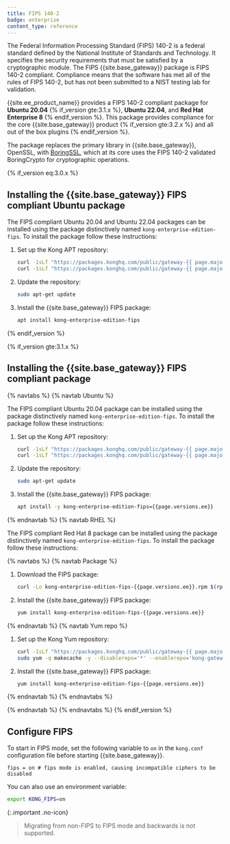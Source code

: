 ```yaml
---
title: FIPS 140-2
badge: enterprise
content_type: reference
---
```

<!--Only update this file for versions 3.1 or earlier. Versions 3.2 and later use the file in /gateway/kong-enterprise/fips-support/index -->
The Federal Information Processing Standard (FIPS) 140-2 is a federal standard defined by the National Institute of Standards and Technology. It specifies the security requirements that must be satisfied by a cryptographic module. The FIPS {{site.base_gateway}} package is FIPS 140-2 compliant. Compliance means that the software has met all of the rules of FIPS 140-2, but has not been submitted to a NIST testing lab for validation.


{{site.ee_product_name}} provides a FIPS 140-2 compliant package for **Ubuntu 20.04** {% if_version gte:3.1.x %}, **Ubuntu 22.04**, and **Red Hat Enterprise 8** {% endif_version %}. This package provides compliance for the core {{site.base_gateway}} product {% if_version gte:3.2.x %} and all out of the box plugins {% endif_version %}.

The package replaces the primary library in {{site.base_gateway}}, OpenSSL, with [BoringSSL](https://boringssl.googlesource.com/boringssl/), which at its core uses the FIPS 140-2 validated BoringCrypto for cryptographic operations.

{% if_version eq:3.0.x %}
## Installing the {{site.base_gateway}} FIPS compliant Ubuntu package

The FIPS compliant Ubuntu 20.04 and Ubuntu 22.04 packages can be installed using the package distinctively named `kong-enterprise-edition-fips`. To install the package follow these instructions:

1. Set up the Kong APT repository:
    ```bash
    curl -1sLf "https://packages.konghq.com/public/gateway-{{ page.major_minor_version }}/gpg.{{ gpg_key }}.key" |  gpg --dearmor >> /usr/share/keyrings/kong-gateway-{{ page.major_minor_version }}-archive-keyring.gpg
    curl -1sLf "https://packages.konghq.com/public/gateway-{{ page.major_minor_version }}/config.deb.txt?distro=ubuntu&codename=$(lsb_release -sc)" > /etc/apt/sources.list.d/kong-gateway-{{ page.major_minor_version }}.list
    ```

2. Update the repository:
    ```bash
    sudo apt-get update
    ```

3. Install the {{site.base_gateway}} FIPS package:

    ```sh
    apt install kong-enterprise-edition-fips
    ```

{% endif_version %}

{% if_version gte:3.1.x %}

## Installing the {{site.base_gateway}} FIPS compliant package

{% navtabs %}
{% navtab Ubuntu %}

The FIPS compliant Ubuntu 20.04 package can be installed using the package distinctively named `kong-enterprise-edition-fips`. To install the package follow these instructions:

1. Set up the Kong APT repository:
    ```bash
    curl -1sLf "https://packages.konghq.com/public/gateway-{{ page.major_minor_version }}/gpg.{{ gpg_key }}.key" |  gpg --dearmor >> /usr/share/keyrings/kong-gateway-{{ page.major_minor_version }}-archive-keyring.gpg
    curl -1sLf "https://packages.konghq.com/public/gateway-{{ page.major_minor_version }}/config.deb.txt?distro=ubuntu&codename=$(lsb_release -sc)" > /etc/apt/sources.list.d/kong-gateway-{{ page.major_minor_version }}.list
    ```

2. Update the repository:
    ```bash
    sudo apt-get update
    ```

3. Install the {{site.base_gateway}} FIPS package:

    ```sh
    apt install -y kong-enterprise-edition-fips={{page.versions.ee}}
    ```

{% endnavtab %}
{% navtab RHEL %}

The FIPS compliant Red Hat 8 package can be installed using the package distinctively named `kong-enterprise-edition-fips`. To install the package follow these instructions:

{% navtabs %}
{% navtab Package %}

1. Download the FIPS package:

    ```sh
    curl -Lo kong-enterprise-edition-fips-{{page.versions.ee}}.rpm $(rpm --eval https://packages.konghq.com/public/gateway-{{ page.major_minor_version }}/rpm/el/%{rhel}/x86_64/kong-enterprise-edition-fips-{{page.versions.ee}}.rhel%{rhel}.amd64.rpm)
    ```

2. Install the {{site.base_gateway}} FIPS package:

    ```sh
    yum install kong-enterprise-edition-fips-{{page.versions.ee}}
    ```

{% endnavtab %}
{% navtab Yum repo %}
1. Set up the Kong Yum repository:

    ```bash
    curl -1sLf "https://packages.konghq.com/public/gateway-{{ page.major_minor_version }}/config.rpm.txt?distro=el&codename=$(rpm --eval '%{rhel}')" | sudo tee /etc/yum.repos.d/kong-gateway-{{ page.major_minor_version }}.repo
    sudo yum -q makecache -y --disablerepo='*' --enablerepo='kong-gateway-{{ page.major_minor_version }}'
    ```

2. Install the {{site.base_gateway}} FIPS package:

    ```sh
    yum install kong-enterprise-edition-fips-{{page.versions.ee}}
    ```

{% endnavtab %}
{% endnavtabs %}

{% endnavtab %}
{% endnavtabs %}
{% endif_version %}

## Configure FIPS

To start in FIPS mode, set the following variable to `on` in the `kong.conf` configuration file before starting {{site.base_gateway}}.

```
fips = on # fips mode is enabled, causing incompatible ciphers to be disabled
```

You can also use an environment variable:

```bash
export KONG_FIPS=on
```

{:.important .no-icon}
> Migrating from non-FIPS to FIPS mode and backwards is not supported.